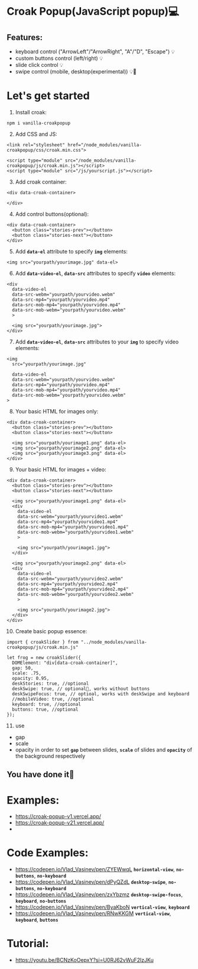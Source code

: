 # Croak Popup(JavaScript popup)💻

## Features:
- keyboard control ("ArrowLeft"/"ArrowRight", "A"/"D", "Escape") 💡
- custom buttons control (left/right) 💡
- slide click control 💡
- swipe control (mobile, desktop(experimental)) 💡🔬

# Let's get started
1. Install croak:
```
npm i vanilla-croakpopup
```

2. Add CSS and JS:
```
<link rel="stylesheet" href="/node_modules/vanilla-croakpopup/css/croak.min.css">

<script type="module" src="/node_modules/vanilla-croakpopup/js/croak.min.js"></script>
<script type="module" src="/js/yourscript.js"></script>
```

3. Add croak container:
```
<div data-croak-container>

</div>
```

4. Add control buttons(optional):
```
<div data-croak-container>
  <button class="stories-prev"></button>
  <button class="stories-next"></button>
</div>
```

5. Add **`data-el`** attribute to specify **`img`** elements:
```
<img src="yourpath/yourimage.jpg" data-el>
```

6. Add **`data-video-el`**, **`data-src`** attributes to specify **`video`** elements:
```
<div
  data-video-el
  data-src-webm="yourpath/yourvideo.webm"
  data-src-mp4="yourpath/yourvideo.mp4"
  data-src-mob-mp4="yourpath/yourvideo.mp4"
  data-src-mob-webm="yourpath/yourvideo.webm"
  >

  <img src="yourpath/yourimage.jpg">
</div>
```

7. Add **`data-video-el`**, **`data-src`** attributes to your **`img`** to specify video elements:
```
<img
  src="yourpath/yourimage.jpg"

  data-video-el
  data-src-webm="yourpath/yourvideo.webm"
  data-src-mp4="yourpath/yourvideo.mp4"
  data-src-mob-mp4="yourpath/yourvideo.mp4"
  data-src-mob-webm="yourpath/yourvideo.webm"
>
```

8. Your basic HTML for images only:
```
<div data-croak-container>
  <button class="stories-prev"></button>
  <button class="stories-next"></button>

  <img src="yourpath/yourimage1.png" data-el>
  <img src="yourpath/yourimage2.png" data-el>
  <img src="yourpath/yourimage3.png" data-el>
</div>
```

9. Your basic HTML for images + video:
```
<div data-croak-container>
  <button class="stories-prev"></button>
  <button class="stories-next"></button>

  <img src="yourpath/yourimage1.png" data-el>
  <div
    data-video-el
    data-src-webm="yourpath/yourvideo1.webm"
    data-src-mp4="yourpath/yourvideo1.mp4"
    data-src-mob-mp4="yourpath/yourvideo1.mp4"
    data-src-mob-webm="yourpath/yourvideo1.webm"
    >

    <img src="yourpath/yourimage1.jpg">
  </div>

  <img src="yourpath/yourimage2.png" data-el>
  <div
    data-video-el
    data-src-webm="yourpath/yourvideo2.webm"
    data-src-mp4="yourpath/yourvideo2.mp4"
    data-src-mob-mp4="yourpath/yourvideo2.mp4"
    data-src-mob-webm="yourpath/yourvideo2.webm"
    >

    <img src="yourpath/yourimage2.jpg">
  </div>
</div>
```

10. Create basic popup essence:
```
import { croakSlider } from "../node_modules/vanilla-croakpopup/js/croak.min.js"

let frog = new croakSlider({
  DOMElement: "div[data-croak-container]",
  gap: 50,
  scale: .75,
  opacity: 0.95,
  deskStories: true, //optional
  deskSwipe: true, // optional🔬, works without buttons
  deskSwipeFocus: true, // optioal, works with deskSwipe and keyboard
  //mobileVideo: true, //optional
  keyboard: true, //optional
  buttons: true, //optional
});
```

11. use 
- gap
- scale
- opacity 
in order to set **`gap`** between slides, **`scale`** of slides and **`opacity`** of the background respectively

## You have done it🥰

<!-- # How does it work?

- the main logic hides behind galleriSwipe function
- simply put, the function counts the distance between the center of the screen and the element's distance from the right screen corner

- code fragment: 
```
  let distanceCheck = (galleriEssence.getBoundingClientRect().width / 2) - elRight

  const galleriEssenceRect = galleriEssence.getBoundingClientRect();
  const elRect = el.getBoundingClientRect();
  const translateX = -(distanceCheck + galleriEssenceRect.left + (elRect.width / 2));
  galleriEssence.style.transform = `translate3d(${-translateX}px, ${-50}%, 0)`
``` -->
# Examples:

- https://croak-popup-v1.vercel.app/
- https://croak-popup-v21.vercel.app/
- 

# Code Examples:

- https://codepen.io/Vlad_Vasinev/pen/ZYEWwqL **`horizontal-view`**, **`no-buttons`**, **`no-keyboard`**
- https://codepen.io/Vlad_Vasinev/pen/dPyQZdL **`desktop-swipe`**, **`no-buttons`**, **`no-keyboard`**
- https://codepen.io/Vlad_Vasinev/pen/zxYbzmz **`desktop-swipe-focus`**, **`keyboard`**, **`no-buttons`**
- https://codepen.io/Vlad_Vasinev/pen/ByaKboN **`vertical-view`**, **`keyboard`**
- https://codepen.io/Vlad_Vasinev/pen/RNwKKGM **`vertical-view`**, **`keyboard`**, **`buttons`**

# Tutorial:

- https://youtu.be/BCNzKoOepxY?si=U0RJ62vWuF2lzJKu

